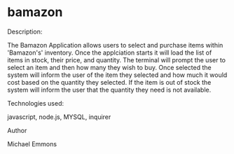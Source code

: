 # bamazon

Description:

The Bamazon Application allows users to select and purchase items within 'Bamazon's' inventory. Once the applciation starts it will load the list of items in stock, their price, and quantity. The terminal will prompt the user to select an item and then how many they wish to buy. Once selected the system will inform the user of the item they selected and how much it would cost based on the quantity they selected. If the item is out of stock the system will inform the user that the quantity they need is not available.


Technologies used:

javascript, 
node.js, 
MYSQL, 
inquirer


Author

Michael Emmons
